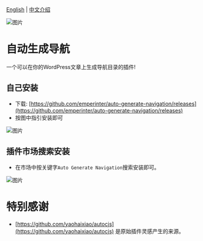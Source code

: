 [English](README.md) | [中文介绍](READEME_cn.md)

![图片](https://user-images.githubusercontent.com/20177836/168429144-3a4d8660-5ec9-4570-b630-3958aafe6a5f.png)


# 自动生成导航

一个可以在你的WordPress文章上生成导航目录的插件!

## 自己安装

- 下载: [https://github.com/emperinter/auto-generate-navigation/releases](https://github.com/emperinter/auto-generate-navigation/releases)
- 按图中指引安装即可

![图片](https://user-images.githubusercontent.com/20177836/166665366-08b68697-0c32-4131-a851-d27cef78175b.png)

## 插件市场搜索安装

- 在市场中按关键字`Auto Generate Navigation`搜索安装即可。

![图片](https://user-images.githubusercontent.com/20177836/167537904-29fddd3a-f0ad-4496-99ff-86afaf4bf8ed.png)


# 特别感谢

- [https://github.com/yaohaixiao/autocjs](https://github.com/yaohaixiao/autocjs) 是原始插件灵感产生的来源。
